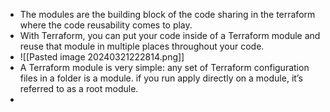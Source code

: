 - The modules are the building block of the code sharing in the terraform where the code reusability comes to play.
- With Terraform, you can put your code inside of a Terraform module and reuse that module in multiple places throughout your code.
- ![[Pasted image 20240321222814.png]]
- A Terraform module is very simple: any set of Terraform configuration files in a folder is a module. if you run apply directly on a module, it’s referred to as a root module.
- 